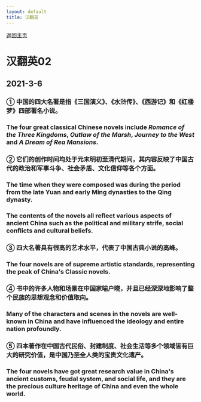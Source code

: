 ```yaml
---
layout: default
title: 汉翻英
---
```


[返回主页](index.html)

# 汉翻英02

## 2021-3-6

### ① 中国的四大名著是指《三国演义》、《水浒传》、《西游记》和《红楼梦》四部著名小说。
### The four great classical Chinese novels include _Romance of the Three Kingdoms_, _Outlaw of the Marsh_, _Journey to the West_ and _A Dream of Rea Mansions_.

### ② 它们的创作时间均处于元末明初至清代期间，其内容反映了中国古代的政治和军事斗争、社会矛盾、文化信仰等各个方面。
### The time when they were composed was during the period from the late Yuan and early Ming dynasties to the Qing dynasty.
### The contents of the novels all reflect various aspects of ancient China such as the political and military strife, social conflicts and cultural beliefs.

### ③ 四大名著具有很高的艺术水平，代表了中国古典小说的高峰。
### The four novels are of supreme artistic standards, representing the peak of China's Classic novels.

### ④ 书中的许多人物和场景在中国家喻户晓，并且已经深深地影响了整个民族的思想观念和价值取向。
### Many of the characters and scenes in the novels are well-known in China and have influenced the ideology and entire nation profoundly.

### ⑤ 四本著作在中国古代民俗、封建制度、社会生活等多个领域皆有巨大的研究价值，是中国乃至全人类的宝贵文化遗产。
### The four novels have got great research value in China's ancient customs, feudal system, and social life, and they are the precious culture heritage of China and even the whole world.


